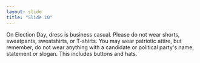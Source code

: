 ```yaml
---
layout: slide
title: "Slide 10"
---
```


On Election Day, dress is business casual. Please do not wear shorts, sweatpants, sweatshirts, or T-shirts. You may wear patriotic attire, but remember, do not wear anything with a candidate or political party's name, statement or slogan. This includes buttons and hats.
